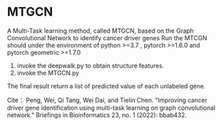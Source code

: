 # MTGCN
A Multi-Task learning method, called MTGCN, based on the Graph Convolutional Network to identify cancer driver genes
Run the MTCGN should under the environment of python >=3.7 , pytorch >=1.6.0 and pytorch geometric >=1.7.0
1. invoke the deepwalk.py to obtain structure features. 
2. invoke the MTGCN.py

The final result return a list of predicted value of each unlabeled gene.

Cite：
Peng, Wei, Qi Tang, Wei Dai, and Tielin Chen. "Improving cancer driver gene identification using multi-task learning on graph convolutional network." Briefings in Bioinformatics 23, no. 1 (2022): bbab432.
